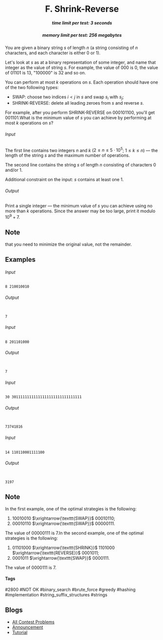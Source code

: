 <h1 style='text-align: center;'> F. Shrink-Reverse</h1>

<h5 style='text-align: center;'>time limit per test: 3 seconds</h5>
<h5 style='text-align: center;'>memory limit per test: 256 megabytes</h5>

You are given a binary string $s$ of length $n$ (a string consisting of $n$ characters, and each character is either 0 or 1).

Let's look at $s$ as at a binary representation of some integer, and name that integer as the value of string $s$. For example, the value of 000 is $0$, the value of 01101 is $13$, "100000" is $32$ and so on.

You can perform at most $k$ operations on $s$. Each operation should have one of the two following types: 

* SWAP: choose two indices $i < j$ in $s$ and swap $s_i$ with $s_j$;
* SHRINK-REVERSE: delete all leading zeroes from $s$ and reverse $s$.

 For example, after you perform SHRINK-REVERSE on 000101100, you'll get 001101.What is the minimum value of $s$ you can achieve by performing at most $k$ operations on $s$?

###### Input

The first line contains two integers $n$ and $k$ ($2 \le n \le 5 \cdot 10^5$; $1 \le k \le n$) — the length of the string $s$ and the maximum number of operations.

The second line contains the string $s$ of length $n$ consisting of characters 0 and/or 1. 

Additional constraint on the input: $s$ contains at least one 1.

###### Output

Print a single integer — the minimum value of $s$ you can achieve using no more than $k$ operations. Since the answer may be too large, print it modulo $10^{9} + 7$.

## Note

 that you need to minimize the original value, not the remainder.

## Examples

###### Input


```text
8 210010010
```
###### Output

```text

7

```
###### Input


```text
8 201101000
```
###### Output

```text

7

```
###### Input


```text
30 30111111111111111111111111111111
```
###### Output

```text

73741816

```
###### Input


```text
14 110110001111100
```
###### Output

```text

3197

```
## Note

In the first example, one of the optimal strategies is the following: 

1. 10010010 $\xrightarrow{\texttt{SWAP}}$ 00010110;
2. 00010110 $\xrightarrow{\texttt{SWAP}}$ 00000111.

 The value of 00000111 is $7$.In the second example, one of the optimal strategies is the following: 

1. 01101000 $\xrightarrow{\texttt{SHRINK}}$ 1101000 $\xrightarrow{\texttt{REVERSE}}$ 0001011;
2. 0001011 $\xrightarrow{\texttt{SWAP}}$ 0000111.

 The value of 0000111 is $7$.

#### Tags 

#2800 #NOT OK #binary_search #brute_force #greedy #hashing #implementation #string_suffix_structures #strings 

## Blogs
- [All Contest Problems](../Educational_Codeforces_Round_162_(Rated_for_Div._2).md)
- [Announcement](../blogs/Announcement.md)
- [Tutorial](../blogs/Tutorial.md)
